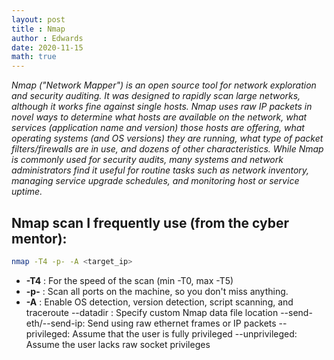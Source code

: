 ```yaml
--- 
layout: post 
title : Nmap 
author : Edwards
date: 2020-11-15
math: true
---
```


_Nmap ("Network Mapper") is an open source tool for network exploration and security auditing. It was designed to rapidly scan large networks, although it works fine against single hosts. Nmap uses raw IP packets in novel ways to determine what hosts are available on the network, what services (application name and version) those hosts are offering, what operating systems (and OS versions) they are running, what type of packet filters/firewalls are in use, and dozens of other characteristics. While Nmap is commonly used for security audits, many systems and network administrators find it useful for routine tasks such as network inventory, managing service upgrade schedules, and monitoring host or service uptime._

## Nmap scan I frequently use (from the cyber mentor): 
```bash
nmap -T4 -p- -A <target_ip>
```

- **-T4** : For the speed of the scan (min -T0, max -T5)
- **-p-** : Scan all ports on the machine, so you don't miss anything.
- **-A**  : Enable OS detection, version detection, script scanning, and traceroute
             --datadir <dirname>: Specify custom Nmap data file location
             --send-eth/--send-ip: Send using raw ethernet frames or IP packets
             --privileged: Assume that the user is fully privileged
             --unprivileged: Assume the user lacks raw socket privileges

